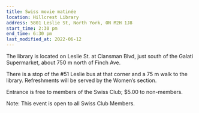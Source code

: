 ```yaml
---
title: Swiss movie matinée
location: Hillcrest Library
address: 5801 Leslie St, North York, ON M2H 1J8
start_time: 2:30 pm
end_time: 6:30 pm
last_modified_at: 2022-06-12
---
```


The library is located on Leslie St. at Clansman Blvd, just south of the Galati
Supermarket, about 750 m north of Finch Ave.

There is a stop of the #51 Leslie bus at that corner and a 75 m walk to the
library. Refreshments will be served by the Women’s section.

Entrance is free to members of the Swiss Club; \$5.00 to non-members.

Note: This event is open to all Swiss Club Members.
